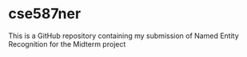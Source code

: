 # cse587ner
This is a GitHub repository containing my submission of Named Entity Recognition for the Midterm project
